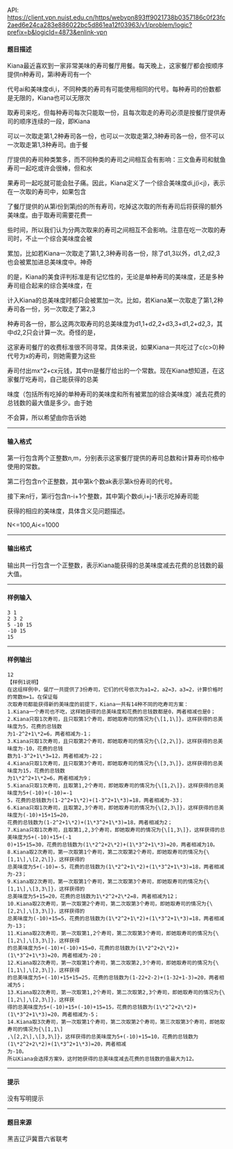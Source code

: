 API: https://client.vpn.nuist.edu.cn/https/webvpn893ff9021738b0357186c0f23fc2aed6e24ca283e886022bc5d861ea12f03963/v1/problem/logic?prefix=b&logicId=4873&enlink-vpn

#### 题目描述

Kiana最近喜欢到一家非常美味的寿司餐厅用餐。每天晚上，这家餐厅都会按顺序提供n种寿司，第i种寿司有一个

代号ai和美味度di,i，不同种类的寿司有可能使用相同的代号。每种寿司的份数都是无限的，Kiana也可以无限次

取寿司来吃，但每种寿司每次只能取一份，且每次取走的寿司必须是按餐厅提供寿司的顺序连续的一段，即Kiana

可以一次取走第1,2种寿司各一份，也可以一次取走第2,3种寿司各一份，但不可以一次取走第1,3种寿司。由于餐

厅提供的寿司种类繁多，而不同种类的寿司之间相互会有影响：三文鱼寿司和鱿鱼寿司一起吃或许会很棒，但和水

果寿司一起吃就可能会肚子痛。因此，Kiana定义了一个综合美味度di,j(i<j)，表示在一次取的寿司中，如果包含

了餐厅提供的从第i份到第j份的所有寿司，吃掉这次取的所有寿司后将获得的额外美味度。由于取寿司需要花费一

些时间，所以我们认为分两次取来的寿司之间相互不会影响。注意在吃一次取的寿司时，不止一个综合美味度会被

累加，比如若Kiana一次取走了第1,2,3种寿司各一份，除了d1,3以外，d1,2,d2,3也会被累加进总美味度中。神奇

的是，Kiana的美食评判标准是有记忆性的，无论是单种寿司的美味度，还是多种寿司组合起来的综合美味度，在

计入Kiana的总美味度时都只会被累加一次。比如，若Kiana某一次取走了第1,2种寿司各一份，另一次取走了第2,3

种寿司各一份，那么这两次取寿司的总美味度为d1,1+d2,2+d3,3+d1,2+d2,3，其中d2,2只会计算一次。奇怪的是，

这家寿司餐厅的收费标准很不同寻常。具体来说，如果Kiana一共吃过了c(c>0)种代号为x的寿司，则她需要为这些

寿司付出mx^2+cx元钱，其中m是餐厅给出的一个常数。现在Kiana想知道，在这家餐厅吃寿司，自己能获得的总美

味度（包括所有吃掉的单种寿司的美味度和所有被累加的综合美味度）减去花费的总钱数的最大值是多少。由于她

不会算，所以希望由你告诉她

---

#### 输入格式

第一行包含两个正整数n,m，分别表示这家餐厅提供的寿司总数和计算寿司价格中使用的常数。

第二行包含n个正整数，其中第k个数ak表示第k份寿司的代号。

接下来n行，第i行包含n-i+1个整数，其中第j个数di,i+j-1表示吃掉寿司能

获得的相应的美味度，具体含义见问题描述。

N<=100,Ai<=1000

---

#### 输出格式

输出共一行包含一个正整数，表示Kiana能获得的总美味度减去花费的总钱数的最大值。

---

#### 样例输入
```
3 1
2 3 2
5 -10 15
-10 15
15
```

---

#### 样例输出
```
12
【样例1说明】
在这组样例中，餐厅一共提供了3份寿司，它们的代号依次为a1=2，a2=3，a3=2，计算价格时的常数m=1。在保证每
次取寿司都能获得新的美味度的前提下，Kiana一共有14种不同的吃寿司方案：
1.Kiana一个寿司也不吃，这样她获得的总美味度和花费的总钱数都是0，两者相减也是0；
2.Kiana只取1次寿司，且只取第1个寿司，即她取寿司的情况为{\[1,1\]}，这样获得的总美味度为5，花费的总钱数
为1-2^2+1\*2=6，两者相减为-1；
3.Kiana只取1次寿司，且只取第2个寿司，即她取寿司的情况为{\[2,2\]}，这样获得的总美味度为-10，花费的总钱
数为1-3^2+1\*3=12，两者相减为-22；
4.Kiana只取1次寿司，且只取第3个寿司，即她取寿司的情况为{\[3,3\]}，这样获得的总美味度为15，花费的总钱数
为1\*2^2+1\*2=6，两者相减为9；
5.Kiana只取1次寿司，且取第1,2个寿司，即她取寿司的情况为{\[1,2\]}，这样获得的总美味度为5+(-10)+(-10)=-1
5，花费的总钱数为(1-2^2+1\*2)+(1-3^2+1\*3)=18，两者相减为-33；
6.Kiana只取1次寿司，且取第2,3个寿司，即她取寿司的情况为{\[2,3\]}，这样获得的总美味度为(-10)+15+15=20，
花费的总钱数为(1-2^2+1\*2)+(1\*3^2+1\*3)=18，两者相减为2；
7.Kiana只取1次寿司，且取第1,2,3个寿司，即她取寿司的情况为{\[1,3\]}，这样获得的总美味度为5+(-10)+15+(-1
0)+15+15=30，花费的总钱数为(1\*2^2+2\*2)+(1\*3^2+1\*3)=20，两者相减为10。
8.Kiana取2次寿司，第一次取第1个寿司，第二次取第2个寿司，即她取寿司的情况为{\[1,1\],\[2,2\]}，这样获得的
总美味度为5+(-10)=-5，花费的总钱数为(1\*2^2+1\*2)+(1\*3^2+1\*3)=18，两者相减为-23；
9.Kiana取2次寿司，第一次取第1个寿司，第二次取第3个寿司，即她取寿司的情况为{\[1,1\],\[3,3\]}，这样获得的
总美味度为5+15=20，花费的总钱数为1\*2^2+2\*2=8，两者相减为12；
10.Kiana取2次寿司，第一次取第2个寿司，第二次取第3个寿司，即她取寿司的情况为{\[2,2\],\[3,3\]}，这样获得的
总美味度为(-10)+15=5，花费的总钱数为(1\*2^2+1\*2)+(1\*3^2+1\*3)=18，两者相减为-13；
11.Kiana取2次寿司，第一次取第1,2个寿司，第二次取第3个寿司，即她取寿司的情况为{\[1,2\],\[3,3\]}，这样获得
的总美味度为5+(-10)+(-10)+15=0，花费的总钱数为(1\*2^2+2\*2)+(1\*3^2+1\*3)=20，两者相减为-20；
12.Kiana取2次寿司，第一次取第1个寿司，第二次取第2,3个寿司，即她取寿司的情况为{\[1,1\],\[2,3\]}，这样获得
的总美味度为5+(-10)+15+15=25，花费的总钱数为(1-22+2-2)+(1-32+1-3)=20，两者相减为5；
13.Kiana取2次寿司，第一次取第1,2个寿司，第二次取第2,3个寿司，即她取寿司的情况为{\[1,2\],\[2,3\]}，这样获
得的总美味度为5+(-10)+15+(-10)+15=15，花费的总钱数为(1\*2^2+2\*2)+(1\*3^2+1\*3)=20，两者相减为-5；
14.Kiana取3次寿司，第一次取第1个寿司，第二次取第2个寿司，第三次取第3个寿司，即她取寿司的情况为{\[1,1\]
,\[2,2\],\[3,3\]}，这样获得的总美味度为5+(-10)+15=10，花费的总钱数为(1\*2^2+2\*2)+(1\*3^2+1\*3)=20，两者相减
为-10。
所以Kiana会选择方案9，这时她获得的总美味度减去花费的总钱数的值最大为12。
```

---

#### 提示

没有写明提示

---

#### 题目来源

黑吉辽沪冀晋六省联考